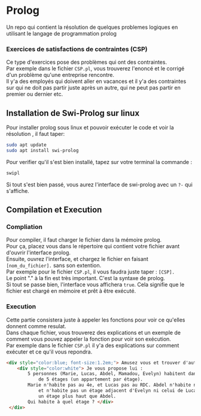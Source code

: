 # Prolog
Un repo qui contient la résolution de quelques problemes logiques en utilisant le langage de programmation prolog

### Exercices de satisfactions de contraintes (CSP)
Ce type d'exercices pose des problèmes qui ont des contraintes.  
Par exemple dans le fichier `CSP.pl`, vous trouverez l'enoncé et le corrigé d'un problème qu'une entreprise rencontre.  
Il y'a des employés qui doivent aller en vacances et il y'a des contraintes sur qui ne doit pas partir juste après un autre, qui ne peut pas partir en premier ou dernier etc.  

## Installation de Swi-Prolog sur linux  
Pour installer prolog sous linux et pouvoir exécuter le code et voir la résolution , il faut taper:  
```bash
sudo apt update
sudo apt install swi-prolog
```
Pour verifier qu'il s'est bien installé, tapez sur votre terminal la commande :
``` bash
swipl
```  
Si tout s'est bien passé, vous aurez l'interface de swi-prolog avec un `?-` qui s'affiche. 

## Compilation et Execution  
### Compliation
Pour compiler, il faut charger le fichier dans la mémoire prolog.  
Pour ça, placez vous dans le répertoire qui contient votre fichier avant d'ouvrir l'interface prolog.  
Ensuite, ouvrez l'interface, et chargez le fichier en faisant `[nom_du_fichier].` sans son extention.  
Par exemple pour le fichier `CSP.pl`, il vous faudra juste taper : `[CSP].`  
Le point "." à la fin est très important. C'est la syntaxe de prolog.  
Si tout se passe bien, l'interface vous affichera `true`. Cela signifie que le fichier est chargé en mémoire et prêt à être exécuté.

### Execution
Cette partie consistera juste à appeler les fonctions pour voir ce qu'elles donnent comme resulat.  
Dans chaque fichier, vous trouverez des explications et un exemple de comment vous pouvez appeler la fonction pour voir son exécution.   
Par exemple dans le fichier `CSP.pl` il y'a des explications sur comment exécuter et ce qu'il vous repondra.

```html
<div style="color:blue; font-size:1.2em;"> Amusez vous et trouver d'autres problèmes que vous pourriez modéliser le même manière et essayez de les resoudre. <br>
    <div style="color:white"> Je vous propose lui : 
        5 personnes (Marie, Lucas, Abdel, Mamadou, Evelyn) habitent dans un immeuble 
            de 5 étages (un appartement par étage).
        Marie n'habite pas au 4e, et Lucas pas au RDC. Abdel n'habite ni au 4e ni au RDC 
            et n'habite pas un étage adjacent d'Evelyn ni celui de Lucas. Mamadou habite 
            un étage plus haut que Abdel.
        Qui habite à quel étage ? </div>
 </div>

